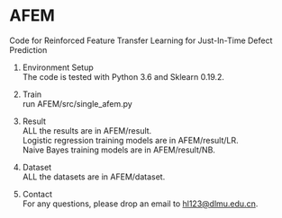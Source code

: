 # AFEM
Code for Reinforced Feature Transfer Learning for Just-In-Time Defect Prediction

1. Environment Setup <br>
The code is tested with Python 3.6 and Sklearn 0.19.2.<br>

2. Train  <br>
run AFEM/src/single_afem.py<br>

3. Result  <br>
ALL the results are in AFEM/result.<br> 
Logistic regression training models are in AFEM/result/LR.<br>
Naive Bayes training models are in AFEM/result/NB.

4. Dataset  <br>
ALL the datasets are in AFEM/dataset.<br>

5. Contact  <br>
For any questions, please drop an email to hl123@dlmu.edu.cn.
